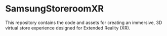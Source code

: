 # SamsungStoreroomXR
This repository contains the code and assets for creating an immersive, 3D virtual store experience designed for Extended Reality (XR).

